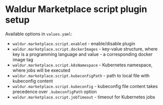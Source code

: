 # Waldur Marketplace script plugin setup

Available options in `values.yaml`:

- `waldur.marketplace.script.enabled` - enable/disable plugin
- `waldur.marketplace.script.dockerImages` - key-value structure, where key is a programming language
  and value - a corresponding docker image tag
- `waldur.marketplace.script.k8sNamespace` - Kubernetes namespace, where jobs will be executed
- `waldur.marketplace.script.kubeconfigPath` - path to local file with kubeconfig content
- `waldur.marketplace.script.kubeconfig` - kubeconfig file content takes precedence over `.kubeconfigPath` option
- `waldur.marketplace.script.jobTimeout` - timeout for Kubernetes jobs
